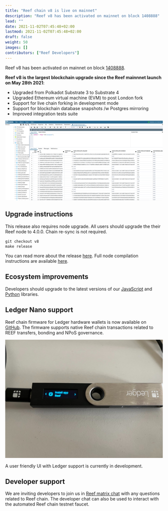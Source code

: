 ```yaml
---
title: "Reef chain v8 is live on mainnet"
description: "Reef v8 has been activated on mainnet on block 1408888"
lead: ""
date: 2021-11-02T07:45:48+02:00
lastmod: 2021-11-02T07:45:48+02:00
draft: false
weight: 50
images: []
contributors: ["Reef Developers"]
---
```


Reef v8 has been activated on mainnet on block [1408888](https://reefscan.com/block/?blockNumber=1408888).

**Reef v8 is the largest blockchain upgrade since the Reef mainnnet launch on May 28th 2021**:
 - Upgraded from Polkadot Substrate 3 to Substrate 4
 - Upgraded Ethereum virtual machine (EVM) to post London fork
 - Support for live chain forking in development mode
 - Support for blockchain database snapshots /w Postgres mirroring
 - Improved integration tests suite


![](postgres.png)

## Upgrade instructions
This release also requires node upgrade.
All users should upgrade the their Reef node to 4.0.0. Chain re-sync is not required.

```
git checkout v8
make release
```

You can read more about the release [here](https://github.com/reef-defi/reef-chain/releases/tag/v8).
Full node compilation instructions are available [here](/docs/developers/nodes/).

## Ecosystem improvements
Developers should upgrade to the latest versions of our [JavaScript](https://docs.reef.finance/docs/developers/js_libraries/) and [Python](https://github.com/reef-defi/py-reef-interface#readme) libraries.

## Ledger Nano support
Reef chain firmware for Ledger hardware wallets is now available on [GitHub](https://github.com/reef-defi/ledger-reef). The firmware supports native Reef chain transactions related to REEF transfers, bonding and NPoS governance.

![](ledger.jpeg)

A user friendly UI with Ledger support is currently in development.

## Developer support
We are inviting developers to join us in [Reef matrix chat](https://app.element.io/#/room/#reef:matrix.org) with any questions related to Reef chain. The developer chat can also be used to interact with the automated Reef chain testnet faucet.
